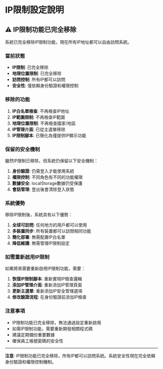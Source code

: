 # IP限制設定說明

## ⚠️ IP限制功能已完全移除

系統已完全移除IP限制功能，現在所有IP地址都可以自由訪問系統。

### 當前狀態

- **IP限制**: 已完全移除
- **地理位置限制**: 已完全移除
- **訪問控制**: 所有IP都可以訪問
- **安全性**: 僅依賴身份驗證和權限控制

### 移除的功能

1. **IP白名單檢查**: 不再檢查IP地址
2. **IP範圍限制**: 不再檢查IP範圍
3. **地理位置限制**: 不再檢查國家/地區
4. **IP管理介面**: 已從主選單移除
5. **IP限制腳本**: 已簡化為僅提供IP顯示功能

### 保留的安全機制

雖然IP限制已移除，但系統仍保留以下安全機制：

1. **身份驗證**: 仍需登入才能使用系統
2. **權限控制**: 不同角色有不同的功能權限
3. **數據安全**: localStorage數據仍受保護
4. **會話管理**: 登出後會清除登入狀態

### 系統優勢

移除IP限制後，系統具有以下優勢：

1. **全球可訪問**: 任何地方的用戶都可以使用
2. **多裝置同步**: 所有裝置都可以訪問相同功能
3. **簡化部署**: 無需配置IP白名單
4. **降低維護**: 無需管理IP限制設定

### 如需重新啟用IP限制

如果將來需要重新啟用IP限制功能，需要：

1. **恢復IP限制腳本**: 重新實現IP檢查邏輯
2. **添加IP管理介面**: 重新添加IP管理頁面
3. **更新主選單**: 重新添加IP安全管理選項
4. **修改驗證流程**: 在身份驗證前添加IP檢查

### 注意事項

- IP限制功能已完全移除，無法通過設定重新啟用
- 如需IP限制功能，需要重新開發相關程式碼
- 建議定期備份重要數據
- 確保員工帳號密碼的安全性

---

**注意**: IP限制功能已完全移除，所有IP都可以訪問系統。系統安全性現在完全依賴身份驗證和權限控制機制。 